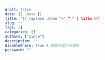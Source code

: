 ```yaml
---
draft: false
date: {{ .Date }}
title: "{{ replace .Name "-" " " | title }}"
slug: "" 
tags: []
categories: []
authors: ["since"]
description: ""
disableShare: true # 底部不显示分享栏
password: ""
---
```


